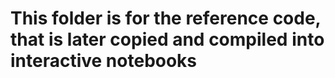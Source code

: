 # This folder is for the reference code, that is later copied and compiled into interactive notebooks
